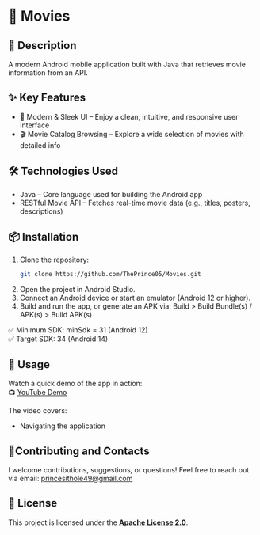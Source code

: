 # 💬 Movies

## 📄 Description

A modern Android mobile application built with Java that retrieves movie information from an API.

## ✨ Key Features
-	🎨 Modern & Sleek UI – Enjoy a clean, intuitive, and responsive user interface
-	🎬 Movie Catalog Browsing – Explore a wide selection of movies with detailed info

## 🛠️ Technologies Used
-	 Java – Core language used for building the Android app
-	RESTful Movie API – Fetches real-time movie data (e.g., titles, posters, descriptions)

## 📦 Installation
1. 	Clone the repository:
  	 ```bash
    git clone https://github.com/ThePrince05/Movies.git
2.	Open the project in Android Studio.
3. 	Connect an Android device or start an emulator (Android 12 or higher).
4.	Build and run the app, or generate an APK via:
Build > Build Bundle(s) / APK(s) > Build APK(s)

✅ Minimum SDK: minSdk = 31 (Android 12)  
✅ Target SDK: 34 (Android 14)		

## 🧪 Usage
Watch a quick demo of the app in action:  
📺 [YouTube Demo](https://youtu.be/Kk9EJgUWi8E)

The video covers:
- Navigating the application

## 🤝Contributing and Contacts
I welcome contributions, suggestions, or questions!
Feel free to reach out via email: princesithole49@gmail.com

## 📝 License
This project is licensed under the **[Apache License 2.0](LICENSE)**.
